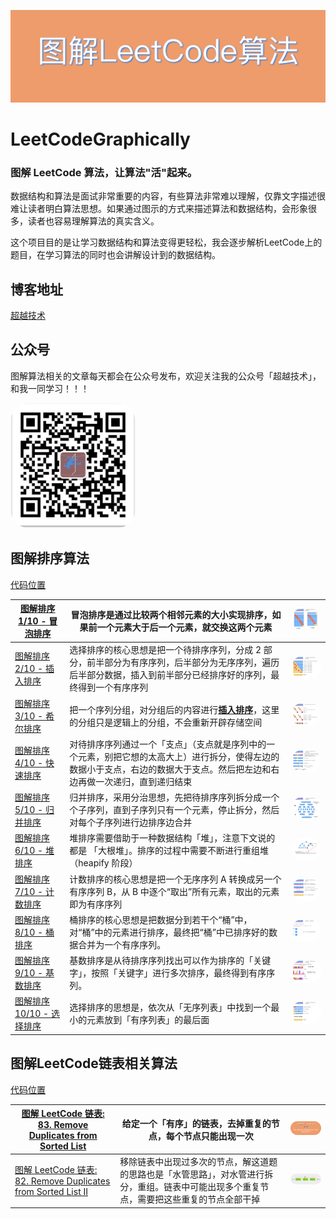![](https://github.com/lefex/LeetCodeGraphically/blob/master/images/banner.png)

# LeetCodeGraphically
### 图解 LeetCode 算法，让算法"活"起来。

数据结构和算法是面试非常重要的内容，有些算法非常难以理解，仅靠文字描述很难让读者明白算法思想。如果通过图示的方式来描述算法和数据结构，会形象很多，读者也容易理解算法的真实含义。

这个项目目的是让学习数据结构和算法变得更轻松，我会逐步解析LeetCode上的题目，在学习算法的同时也会讲解设计到的数据结构。

## 博客地址

[超越技术](https://lefex.github.io/)

## 公众号



图解算法相关的文章每天都会在公众号发布，欢迎关注我的公众号「超越技术」，和我一同学习！！！

<img style="border-radius: 30px" src="https://github.com/lefex/LeetCodeGraphically/blob/master/images/cyjs_qr.png?raw=true" title="lefex" width="200"/>



## 图解排序算法

[代码位置](https://github.com/lefex/LeetCodeGraphically/blob/master/code/LeetCodeGraphically/LeetCodeGraphically/LEFSortManager.h)

| [图解排序 1/10 - 冒泡排序](https://mp.weixin.qq.com/s?__biz=MzUzMTk3ODc0OA==&mid=2247483822&idx=1&sn=ff5b8abd13ac4e89953dd07f16eca8d3&chksm=fabb013dcdcc882be39d9aad8c462de93eb7bcf49234caa5dd7403cc67bb84f4d2168a1952a5&scene=21#wechat_redirect) | 冒泡排序是通过比较两个相邻元素的大小实现排序，如果前一个元素大于后一个元素，就交换这两个元素 | <img style="border-radius: 30px" src="https://github.com/lefex/LeetCodeGraphically/blob/master/images/maopao.jpeg?raw=true" title="lefex" width="200"/> |
| ------------------------------------------------------------ | ------------------------------------------------------------ | ------------------------------------------------------------ |
| [图解排序 2/10 - 插入排序](https://mp.weixin.qq.com/s?__biz=MzUzMTk3ODc0OA==&mid=2247483828&idx=1&sn=d8f0675f4e54e3b273c90c59be54eaeb&chksm=fabb0127cdcc883158bb0791f26cae1ea8494b496744f802b22babb4c03eaaef25e98dfbff57&scene=21#wechat_redirect) | 选择排序的核心思想是把一个待排序序列，分成 2 部分，前半部分为有序序列，后半部分为无序序列，遍历后半部分数据，插入到前半部分已经排序好的序列，最终得到一个有序序列 | <img style="border-radius: 30px" src="https://github.com/lefex/LeetCodeGraphically/blob/master/images/charu.jpeg?raw=true" title="lefex" width="200"/> |
| [图解排序 3/10 - 希尔排序](https://mp.weixin.qq.com/s?__biz=MzUzMTk3ODc0OA==&mid=2247483834&idx=1&sn=d91d9d354d765da8bece9c06510f3a5d&chksm=fabb0129cdcc883f5c48e76a7690b4fe698415827c82c8ef4c8482a8618fdff05258f13eff03&token=623725354&lang=zh_CN#rd) | 把一个序列分组，对分组后的内容进行[**插入排序**](http://mp.weixin.qq.com/s?__biz=MzUzMTk3ODc0OA==&mid=2247483828&idx=1&sn=d8f0675f4e54e3b273c90c59be54eaeb&chksm=fabb0127cdcc883158bb0791f26cae1ea8494b496744f802b22babb4c03eaaef25e98dfbff57&scene=21#wechat_redirect)，这里的分组只是逻辑上的分组，不会重新开辟存储空间 | <img style="border-radius: 30px" src="https://github.com/lefex/LeetCodeGraphically/blob/master/images/shell.001.jpeg?raw=true" title="lefex" width="200"/> |
| [图解排序 4/10 - 快速排序](https://mp.weixin.qq.com/s?__biz=MzUzMTk3ODc0OA==&mid=2247483843&idx=1&sn=0d0e23585aacaa4a291c201a155f7617&chksm=fabb0150cdcc88464eacf4f6b60a0562171658cb4e0c6262b2fb9ecd02c194e58faae777ab0f&scene=21#wechat_redirect) | 对待排序序列通过一个「支点」（支点就是序列中的一个元素，别把它想的太高大上）进行拆分，使得左边的数据小于支点，右边的数据大于支点。然后把左边和右边再做一次递归，直到递归结束 | <img style="border-radius: 30px" src="https://github.com/lefex/LeetCodeGraphically/blob/master/images/quick.001.jpeg?raw=true" title="lefex" width="200"/> |
| [图解排序 5/10 - 归并排序](https://mp.weixin.qq.com/s?__biz=MzUzMTk3ODc0OA==&mid=2247483848&idx=1&sn=35145839503cf88a88fdd6e964a6c90d&chksm=fabb015bcdcc884d06dccf879889abed4f680cbb62e07aae65a82ce7f7a28de9a0c29d0c0cce&scene=21#wechat_redirect) | 归并排序，采用分治思想，先把待排序序列拆分成一个个子序列，直到子序列只有一个元素，停止拆分，然后对每个子序列进行边排序边合并 | <img style="border-radius: 30px" src="https://github.com/lefex/LeetCodeGraphically/blob/master/images/guibing.001.jpeg?raw=true" title="lefex" width="200"/> |
| [图解排序 6/10 - 堆排序](https://mp.weixin.qq.com/s?__biz=MzUzMTk3ODc0OA==&mid=2247483889&idx=1&sn=4c92c6d9fdb9b0fbc3cc99ee1a2fcadf&chksm=fabb0162cdcc8874bb601ed836f996dcd849f50993960d07e34539f6779b2dc295fcad0d4d63&scene=21#wechat_redirect) | 堆排序需要借助于一种数据结构「堆」，注意下文说的都是 「大根堆」。排序的过程中需要不断进行重组堆（heapify 阶段） | <img style="border-radius: 30px" src="https://github.com/lefex/LeetCodeGraphically/blob/master/images/heap.003.jpeg?raw=true" title="lefex" width="200"/> |
| [图解排序 7/10 - 计数排序](https://mp.weixin.qq.com/s?__biz=MzUzMTk3ODc0OA==&mid=2247483892&idx=1&sn=2af95b49be0ac263a9fa16444c06a360&chksm=fabb0167cdcc8871c15cf1bb85ef625cc4395e91cbe8f81bdbcb1e47a3d8af30310b0adb4f79&scene=21#wechat_redirect) | 计数排序的核心思想是把一个无序序列 A 转换成另一个有序序列 B，从 B 中逐个“取出”所有元素，取出的元素即为有序序列 | <img style="border-radius: 30px" src="https://github.com/lefex/LeetCodeGraphically/blob/master/images/count.001.jpeg?raw=true" title="lefex" width="200"/> |
| [图解排序 8/10 - 桶排序](https://mp.weixin.qq.com/s?__biz=MzUzMTk3ODc0OA==&mid=2247483894&idx=1&sn=050c2d219cc16021db0f6cec83045257&chksm=fabb0165cdcc88737c673df3424b615e0e64cc5a0501d9c97cd26bfcff651a60a2d19a43f585&scene=21#wechat_redirect) | 桶排序的核心思想是把数据分到若干个“桶”中，对“桶”中的元素进行排序，最终把“桶”中已排序好的数据合并为一个有序序列。 | <img style="border-radius: 30px" src="https://github.com/lefex/LeetCodeGraphically/blob/master/images/bucket.001.jpeg?raw=true" title="lefex" width="200"/> |
| [图解排序 9/10 - 基数排序](https://mp.weixin.qq.com/s?__biz=MzUzMTk3ODc0OA==&mid=2247483895&idx=1&sn=0c3097272d4587963a026cf699d10ce0&chksm=fabb0164cdcc88724dfaebd98087baa914f33253bd9278c95f48859529f34943185e83ee2f62&scene=21#wechat_redirect) | 基数排序是从待排序序列找出可以作为排序的「关键字」，按照「关键字」进行多次排序，最终得到有序序列。 | <img style="border-radius: 30px" src="https://github.com/lefex/LeetCodeGraphically/blob/master/images/diget.001.jpeg?raw=true" title="lefex" width="200"/> |
| [图解排序 10/10 - 选择排序](https://mp.weixin.qq.com/s?__biz=MzUzMTk3ODc0OA==&mid=2247483897&idx=1&sn=8fd337d568a9f56fd1e926fb1012565c&chksm=fabb016acdcc887ce4f0e438a4fb2704c62cf4996a0abda2f2f2f6a629d52aef3be01df46010&scene=21#wechat_redirect) | 选择排序的思想是，依次从「无序列表」中找到一个最小的元素放到「有序列表」的最后面 | <img style="border-radius: 30px" src="https://github.com/lefex/LeetCodeGraphically/blob/master/images/xuanze.jpeg?raw=true" title="lefex" width="200"/> |



## 图解LeetCode链表相关算法

[代码位置](https://github.com/lefex/LeetCodeGraphically/blob/master/code/LeetCodeGraphically/LeetCodeGraphically/LEFListSubject.hpp)

| [图解 LeetCode 链表: 83. Remove Duplicates from Sorted List](https://mp.weixin.qq.com/s?__biz=MzUzMTk3ODc0OA==&mid=2247483939&idx=1&sn=5e68e353c5216ff197b8403152d03c02&chksm=fabb02b0cdcc8ba6fab84dca5b239dd44f0d1924fa5c559b681688c46ca885e00f0b93b9fe9a&token=623725354&lang=zh_CN#rd) | 给定一个「有序」的链表，去掉重复的节点，每个节点只能出现一次 | <img style="border-radius: 30px" src="https://github.com/lefex/LeetCodeGraphically/blob/master/images/let_83.png?raw=true" title="lefex" width="200"/> |
| ------------------------------------------------------------ | ------------------------------------------------------------ | ------------------------------------------------------------ |
| [图解 LeetCode 链表: 82. Remove Duplicates from Sorted List II](https://mp.weixin.qq.com/s?__biz=MzUzMTk3ODc0OA==&mid=2247483940&idx=1&sn=0f71bdcf10b28e523770b8d7d10acbd8&chksm=fabb02b7cdcc8ba1a00c9018834d480bddeeac837d57e7c2940619aafd5b418f1ebfa564c2dd&token=623725354&lang=zh_CN#rd) | 移除链表中出现过多次的节点，解这道题的思路也是「水管思路」，对水管进行拆分，重组。链表中可能出现多个重复节点，需要把这些重复的节点全部干掉 | <img style="border-radius: 30px" src="https://github.com/lefex/LeetCodeGraphically/blob/master/images/let_82.png?raw=true" title="lefex" width="200"/> |

